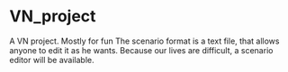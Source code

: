 # VN_project
A VN project. Mostly for fun
The scenario format is a text file, that allows anyone to edit it as he wants.
Because our lives are difficult, a scenario editor will be available.
